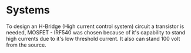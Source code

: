 # Systems

To design an H-Bridge (High current control system) circuit a transistor is needed, MOSFET - IRF540 was chosen because of it's capability to stand high currents due to it's low threshold current. It also can stand 100 volt from the source.
